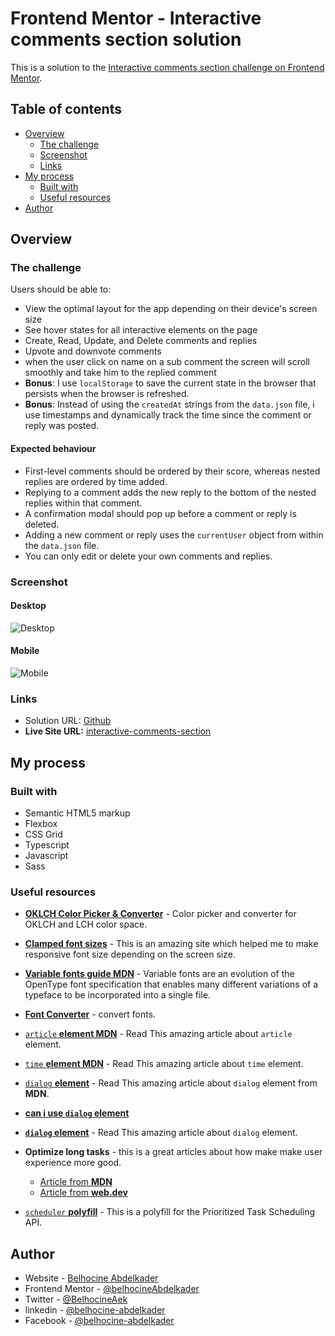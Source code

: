 # Frontend Mentor - Interactive comments section solution

This is a solution to the [Interactive comments section challenge on Frontend Mentor](https://www.frontendmentor.io/challenges/interactive-comments-section-iG1RugEG9).

## Table of contents

- [Overview](#overview)
  - [The challenge](#the-challenge)
  - [Screenshot](#screenshot)
  - [Links](#links)
- [My process](#my-process)
  - [Built with](#built-with)
  - [Useful resources](#useful-resources)
- [Author](#author)

## Overview

### The challenge

Users should be able to:

- View the optimal layout for the app depending on their device's screen size
- See hover states for all interactive elements on the page
- Create, Read, Update, and Delete comments and replies
- Upvote and downvote comments
- when the user click on name on a sub comment the screen will scroll smoothly and take him to the replied comment
- **Bonus**: I use `localStorage` to save the current state in the browser that persists when the browser is refreshed.
- **Bonus**: Instead of using the `createdAt` strings from the `data.json` file, i use timestamps and dynamically track the time since the comment or reply was posted.

#### Expected behaviour

- First-level comments should be ordered by their score, whereas nested replies are ordered by time added.
- Replying to a comment adds the new reply to the bottom of the nested replies within that comment.
- A confirmation modal should pop up before a comment or reply is deleted.
- Adding a new comment or reply uses the `currentUser` object from within the `data.json` file.
- You can only edit or delete your own comments and replies.

### Screenshot

#### Desktop

![Desktop](./screenshot/desktop.png)

#### Mobile

![Mobile](./screenshot/mobile.png)

### Links

- Solution URL: [Github](https://github.com/belhocineAbdelkader/interactive-comments-section)
- **Live Site URL:** [interactive-comments-section](https://interactive-comments-section-kappa-six.vercel.app/)

## My process

### Built with

- Semantic HTML5 markup
- Flexbox
- CSS Grid
- Typescript
- Javascript
- Sass

### Useful resources

- [**OKLCH Color Picker & Converter**](https://oklch.com/#84.86,0.083,15.65,100) - Color picker and converter for OKLCH and LCH color space.

- [**Clamped font sizes**](https://utopia.fyi/) - This is an amazing site which helped me to make responsive font size depending on the screen size.

- [**Variable fonts guide MDN**](https://developer.mozilla.org/en-US/docs/Web/CSS/CSS_Fonts/Variable_Fonts_Guide) - Variable fonts are an evolution of the OpenType font specification that enables many different variations of a typeface to be incorporated into a single file.

- [**Font Converter**](https://cloudconvert.com/ttf-to-woff2) - convert fonts.

- [`article` **element MDN**](https://developer.mozilla.org/en-US/docs/Web/HTML/Element/article#usage_notes) - Read This amazing article about `article` element.

- [`time` **element MDN**](https://developer.mozilla.org/en-US/docs/Web/HTML/Element/time#datetime) - Read This amazing article about `time` element.

- [`dialog` **element**](https://developer.mozilla.org/en-US/docs/Web/HTML/Element/dialog?retiredLocale=ar) - Read This amazing article about `dialog` element from **MDN**.

- [**can i use `dialog` element**](https://caniuse.com/dialog)

- [**`dialog` element**](https://html.spec.whatwg.org/multipage/interactive-elements.html#the-dialog-element) - Read This amazing article about `dialog` element.

- **Optimize long tasks** - this is a great articles about how make make user experience more good.
  - [Article from **MDN**](https://developer.mozilla.org/en-US/docs/Web/API/Scheduler/postTask)
  - [Article from **web.dev**](https://web.dev/articles/optimize-long-tasks?utm_source=devtools)

- [`scheduler` **polyfill**](https://github.com/GoogleChromeLabs/scheduler-polyfill) - This is a polyfill for the Prioritized Task Scheduling API.

## Author

- Website - [Belhocine Abdelkader](https://github.com/belhocineAbdelkader)
- Frontend Mentor - [@belhocineAbdelkader](https://www.frontendmentor.io/profile/belhocineAbdelkader)
- Twitter - [@BelhocineAek](https://twitter.com/BelhocineAek)
- linkedin - [@belhocine-abdelkader](https://www.linkedin.com/in/belhocine-abdelkader-238653263/)
- Facebook - [@belhocine-abdelkader](https://www.linkedin.com/in/belhocine-abdelkader-238653263/)

